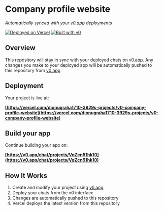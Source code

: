 # Company profile website

*Automatically synced with your [v0.app](https://v0.app) deployments*

[![Deployed on Vercel](https://img.shields.io/badge/Deployed%20on-Vercel-black?style=for-the-badge&logo=vercel)](https://vercel.com/dionugraha1710-3929s-projects/v0-company-profile-website)
[![Built with v0](https://img.shields.io/badge/Built%20with-v0.app-black?style=for-the-badge)](https://v0.app/chat/projects/VqZcn51hk10)

## Overview

This repository will stay in sync with your deployed chats on [v0.app](https://v0.app).
Any changes you make to your deployed app will be automatically pushed to this repository from [v0.app](https://v0.app).

## Deployment

Your project is live at:

**[https://vercel.com/dionugraha1710-3929s-projects/v0-company-profile-website](https://vercel.com/dionugraha1710-3929s-projects/v0-company-profile-website)**

## Build your app

Continue building your app on:

**[https://v0.app/chat/projects/VqZcn51hk10](https://v0.app/chat/projects/VqZcn51hk10)**

## How It Works

1. Create and modify your project using [v0.app](https://v0.app)
2. Deploy your chats from the v0 interface
3. Changes are automatically pushed to this repository
4. Vercel deploys the latest version from this repository
